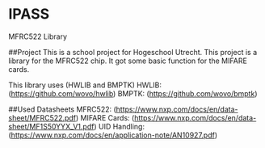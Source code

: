 # IPASS 
MFRC522 Library

##Project
This is a school project for Hogeschool Utrecht. This project is 
a library for the MFRC522 chip. It got some basic function for the MIFARE cards.

This library uses (HWLIB and BMPTK)
HWLIB: (https://github.com/wovo/hwlib)
BMPTK: (https://github.com/wovo/bmptk)

##Used Datasheets
MFRC522: (https://www.nxp.com/docs/en/data-sheet/MFRC522.pdf)
MIFARE Cards: (https://www.nxp.com/docs/en/data-sheet/MF1S50YYX_V1.pdf)
UID Handling: (https://www.nxp.com/docs/en/application-note/AN10927.pdf)
